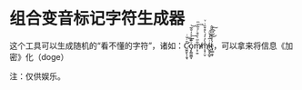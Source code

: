 # 组合变音标记字符生成器
这个工具可以生成随机的“看不懂的字符”，诸如：C̷̛̫͈̬̖̩̱̘̎ͬ̆ͥ͟͢ͅo̡̙͇̫͇̞ͮ̅͊ͭͯ̍̐̅͢͝m̴̸͕̹͍͋ͫ̀ͩ̄ͨͣ̅ͮͫ͢m̸͎̘̹̬̽̀̓̓́̀͒͒̏ͥͮi̴̴̺̭̟̪̥ͬ̅̓͗ͩ͜͜͡͠t̵̟̲̲̯͓́̒̆̆̈ͩ̇̃̂̕，可以拿来将信息《加密》化（doge）

注：仅供娱乐。
